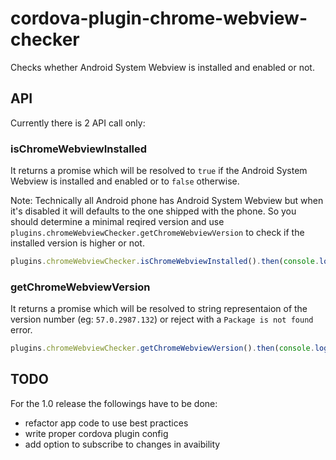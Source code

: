 # cordova-plugin-chrome-webview-checker

Checks whether Android System Webview is installed and enabled or not.

## API

Currently there is 2 API call only:

### isChromeWebviewInstalled

It returns a promise which will be resolved to `true` if the Android System Webview is installed and enabled or to `false` otherwise.

Note: Technically all Android phone has Android System Webview but when it's disabled it will defaults to the one shipped with the phone.
So you should determine a minimal reqired version and use `plugins.chromeWebviewChecker.getChromeWebviewVersion` to check if the installed version is higher or not.

```js
plugins.chromeWebviewChecker.isChromeWebviewInstalled().then(console.log, console.error)
```

### getChromeWebviewVersion

It returns a promise which will be resolved to string representaion of the version number (eg: `57.0.2987.132`) or reject with a `Package is not found` error.

```js
plugins.chromeWebviewChecker.getChromeWebviewVersion().then(console.log, console.error)
```

## TODO

For the 1.0 release the followings have to be done:

- refactor app code to use best practices
- write proper cordova plugin config
- add option to subscribe to changes in avaibility

